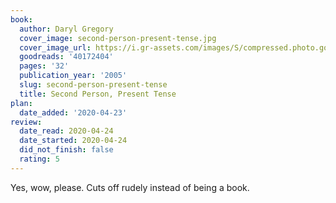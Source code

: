 ```yaml
---
book:
  author: Daryl Gregory
  cover_image: second-person-present-tense.jpg
  cover_image_url: https://i.gr-assets.com/images/S/compressed.photo.goodreads.com/books/1560554018l/40172404._SX98_.jpg
  goodreads: '40172404'
  pages: '32'
  publication_year: '2005'
  slug: second-person-present-tense
  title: Second Person, Present Tense
plan:
  date_added: '2020-04-23'
review:
  date_read: 2020-04-24
  date_started: 2020-04-24
  did_not_finish: false
  rating: 5
---
```


Yes, wow, please. Cuts off rudely instead of being a book.
